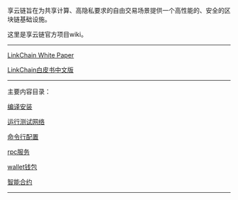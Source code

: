 享云链旨在为共享计算、高隐私要求的自由交易场景提供一个高性能的、安全的区块链基础设施。

这里是享云链官方项目wiki。

---

[LinkChain White Paper](https://www.lianxiangcloud.com/static/download/LinkChainWhitePaper1.0.pdf)

[LinkChain白皮书中文版](https://www.lianxiangcloud.com/static/download/%E4%BA%AB%E4%BA%91%E9%93%BE%E7%99%BD%E7%9A%AE%E4%B9%A61.0.pdf)

---

主要内容目录：

[编译安装](./doc/编译安装.md)

[运行测试网络](./doc/运行测试网络.md)

[命令行配置](./doc/命令行配置.md)

[rpc服务](./doc/RPC服务.md)

[wallet钱包](./doc/wallet钱包.md)

[智能合约](./doc/智能合约.md)

---
